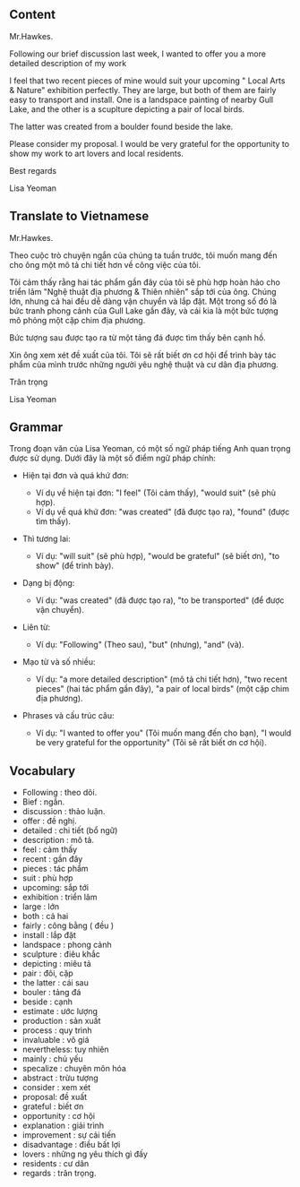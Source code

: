 ## Content

Mr.Hawkes.

Following our brief discussion last week, I wanted to offer you a more detailed description of my work

I feel that two recent pieces of mine would suit your upcoming " Local Arts & Nature" exhibition perfectly. They are large, but both of them are fairly easy to transport and install. One is a landspace painting of nearby Gull Lake, and the other is a scuplture depicting a pair of local birds.

The latter was created from a boulder found beside the lake.

Please consider my proposal. I would be very grateful for the  opportunity to show my work to art lovers and local residents.

Best regards

Lisa Yeoman

## Translate to Vietnamese

Mr.Hawkes.

Theo cuộc trò chuyện ngắn của chúng ta tuần trước, tôi muốn mang đến cho ông một mô tả chi tiết hơn về công việc của tôi.

Tôi cảm thấy rằng hai tác phẩm gần đây của tôi sẽ phù hợp hoàn hảo cho triển lãm "Nghệ thuật địa phương & Thiên nhiên" sắp tới của ông. Chúng lớn, nhưng cả hai đều dễ dàng vận chuyển và lắp đặt. Một trong số đó là bức tranh phong cảnh của Gull Lake gần đây, và cái kia là một bức tượng mô phỏng một cặp chim địa phương.

Bức tượng sau được tạo ra từ một tảng đá được tìm thấy bên cạnh hồ.

Xin ông xem xét đề xuất của tôi. Tôi sẽ rất biết ơn cơ hội để trình bày tác phẩm của mình trước những người yêu nghệ thuật và cư dân địa phương.

Trân trọng

Lisa Yeoman

## Grammar


Trong đoạn văn của Lisa Yeoman, có một số ngữ pháp tiếng Anh quan trọng được sử dụng. Dưới đây là một số điểm ngữ pháp chính:

- Hiện tại đơn và quá khứ đơn:

    - Ví dụ về hiện tại đơn: "I feel" (Tôi cảm thấy), "would suit" (sẽ phù hợp).
    - Ví dụ về quá khứ đơn: "was created" (đã được tạo ra), "found" (được tìm thấy).

- Thì tương lai:

    - Ví dụ: "will suit" (sẽ phù hợp), "would be grateful" (sẽ biết ơn), "to show" (để trình bày).

- Dạng bị động:

    - Ví dụ: "was created" (đã được tạo ra), "to be transported" (để được vận chuyển).

- Liên từ:

    - Ví dụ: "Following" (Theo sau), "but" (nhưng), "and" (và).

- Mạo từ và số nhiều:

    - Ví dụ: "a more detailed description" (mô tả chi tiết hơn), "two recent pieces" (hai tác phẩm gần đây), "a pair of local birds" (một cặp chim địa phương).

- Phrases và cấu trúc câu:

    - Ví dụ: "I wanted to offer you" (Tôi muốn mang đến cho bạn), "I would be very grateful for the opportunity" (Tôi sẽ rất biết ơn cơ hội).

## Vocabulary

- Following : theo dõi. 
- Bief : ngắn.
- discussion : thảo luận.
- offer : đề nghị.
- detailed : chi tiết (bổ ngữ) 
- description : mô tả.
- feel : cảm thấy 
- recent : gần đây
- pieces : tác phẩm 
- suit : phù hợp 
- upcoming: sắp tới 
- exhibition : triển lãm 
- large : lớn 
- both : cả hai
- fairly : công bằng ( đều )
- install : lắp đặt
- landspace : phong cảnh 
- sculpture : điêu khắc
- depicting : miêu tả 
- pair : đôi, cặp
- the latter : cái sau
- bouler : tảng đá
- beside : cạnh
- estimate : ước lượng
- production : sản xuất
- process : quy trình 
- invaluable : vô giá
- nevertheless: tuy nhiên
- mainly : chủ yếu 
- specalize : chuyên môn hóa
- abstract : trừu tượng
- consider : xem xét 
- proposal: đề xuất 
- grateful : biết ơn 
- opportunity : cơ hội 
- explanation : giải trình 
- improvement : sự cải tiến 
- disadvantage : điều bất lợi 
- lovers : những ng yêu thích gì đấy 
- residents : cư dân
- regards : trân trọng.